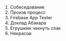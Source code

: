 1. Собеседование
2. Произв процесс
3. Firebase App Tester
4. Доклад Абакара
5. Егрушкин чекнуть слак
6. Некрасов

